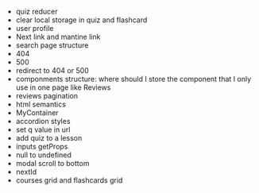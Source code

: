 - quiz reducer
- clear local storage in quiz and flashcard
- user profile
- Next link and mantine link
- search page structure
- 404
- 500
- redirect to 404 or 500
- componments structure: where should I store the component that I only use in
  one page like Reviews
- reviews pagination
- html semantics
- MyContainer
- accordion styles
- set q value in url
- add quiz to a lesson
- inputs getProps
- null to undefined
- modal scroll to bottom
- nextId
- courses grid and flashcards grid
